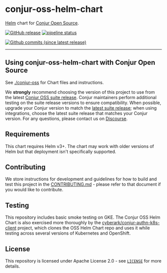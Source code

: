 # conjur-oss-helm-chart

[Helm](https://github.com/helm/helm) chart for [Conjur Open Source](https://www.conjur.org).

[![GitHub release](https://img.shields.io/github/release/cyberark/conjur-oss-helm-chart.svg)](https://github.com/cyberark/conjur-oss-helm-chart/releases/latest)
[![pipeline status](https://gitlab.com/cyberark/conjur-oss-helm-chart/badges/master/pipeline.svg)](https://gitlab.com/cyberark/conjur-oss-helm-chart/pipelines)

[![Github commits (since latest release)](https://img.shields.io/github/commits-since/cyberark/conjur-oss-helm-chart/latest.svg)](https://github.com/cyberark/conjur-oss-helm-chart/commits/master)

---

## Using conjur-oss-helm-chart with Conjur Open Source 

See [./conjur-oss](conjur-oss) for Chart files and instructions.

We **strongly** recommend choosing the version of this project to use from the latest [Conjur OSS 
suite release](https://docs.conjur.org/Latest/en/Content/Overview/Conjur-OSS-Suite-Overview.html). 
Conjur maintainers perform additional testing on the suite release versions to ensure 
compatibility. When possible, upgrade your Conjur version to match the 
[latest suite release](https://docs.conjur.org/Latest/en/Content/ReleaseNotes/ConjurOSS-suite-RN.htm); 
when using integrations, choose the latest suite release that matches your Conjur version. For any 
questions, please contact us on [Discourse](https://discuss.cyberarkcommons.org/c/conjur/5).


## Requirements

This chart requires Helm v3+. The chart may work with older versions of Helm
but that deployment isn't specifically supported.

## Contributing

We store instructions for development and guidelines for how to build and test this
project in the [CONTRIBUTING.md](CONTRIBUTING.md) - please refer to that document
if you would like to contribute.

## Testing

This repository includes basic smoke testing on GKE. The Conjur OSS Helm Chart is also exercised more thoroughly by the [cyberark/conjur-authn-k8s-client](https://github.com/cyberark/conjur-authn-k8s-client) project, which clones the OSS Helm Chart repo and uses it while testing across several versions of Kubernetes and OpenShift.

## License

This repository is licensed under Apache License 2.0 - see [`LICENSE`](LICENSE) for more details.
